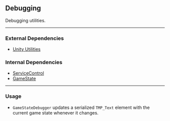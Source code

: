 ## Debugging
Debugging utilities.

---

### External Dependencies
- [Unity Utilities](https://github.com/itsJimothy/Unity-Utilities.git)

### Internal Dependencies
- [ServiceControl](./ServiceControl.md)
- [GameState](./GameState.md)

---

### Usage
- `GameStateDebugger` updates a serialized `TMP_Text` element with the current game state whenever it changes.
